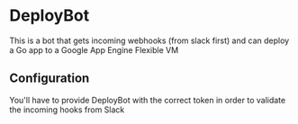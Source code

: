 # DeployBot
This is a bot that gets incoming webhooks (from slack first) and can deploy a Go app to a Google App Engine Flexible VM

## Configuration
You'll have to provide DeployBot with the correct token in order to validate the incoming hooks from Slack

